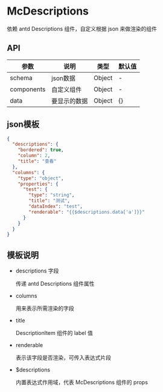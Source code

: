 # McDescriptions

依赖 antd Descriptions 组件，自定义根据 json 来做渲染的组件

## API

| 参数         | 说明          | 类型     | 默认值        |
| ----------- | ------------ | -------- | ------------ |
| schema      | json数据      | Object   | -            |
| components  | 自定义组件     | Object   | -            |
| data        | 要显示的数据   | Object   | {}           |

## json模板

```json
{
  "descriptions": {
    "bordered": true,
    "column": 2,
    "title": "查看"
  },
  "columns": {
    "type": "object",
    "properties": {
      "test": {
        "type": "string",
        "title": "测试",
        "dataIndex": "test",
        "renderable": "{{$descriptions.data['a']}}"
      }
    }
  }
}
```

## 模板说明

* descriptions 字段

  传递 antd Descriptions 组件属性

* columns

  用来表示所需渲染的字段

* title

  DescriptionItem 组件的 label 值

* renderable

  表示该字段是否渲染，可传入表达式片段

* $descriptions

  内置表达式作用域，代表 McDescriptions 组件的 props 
